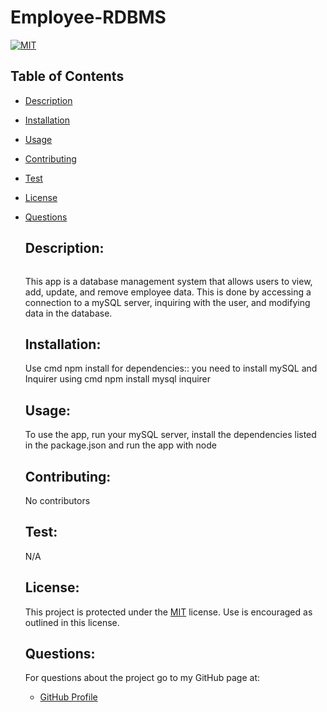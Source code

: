   # Employee-RDBMS

  [![MIT](https://img.shields.io/badge/License-MIT-yellow.svg)](https://opensource.org/licenses/MIT)

  ## Table of Contents

* [Description](#description) 

* [Installation](#installation) 

* [Usage](#usage) 

* [Contributing](#contributing) 

* [Test](#test) 

* [License](#license) 

* [Questions](#questions) 

  ## Description:
  ![]()

  This app is a database management system that allows users to view, add, update, and remove employee data. This is done by accessing a connection to a mySQL server, inquiring with the user, and modifying data in the database.
  ## Installation: 
  Use cmd npm install for dependencies:: you need to install mySQL and Inquirer using cmd npm install mysql inquirer
  ## Usage:
  To use the app, run your mySQL server, install the dependencies listed in the package.json and run the app with node 
  ## Contributing: 
  No contributors
  ## Test: 
  N/A
  ## License:  

  This project is protected under the [MIT](https://opensource.org/licenses/MIT) license. Use is encouraged as outlined in this license.

  ## Questions: 
  For questions about the project go to my GitHub page at:

  * [GitHub Profile](https://github.com/Nardacyon)
